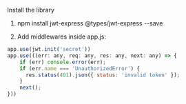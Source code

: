 Install the library

1. npm install jwt-express @types/jwt-express --save

2. Add middlewares inside app.js:

```js
app.use(jwt.init('secret'))
app.use(((err: any, req: any, res: any, next: any) => {
	if (err) console.error(err);
	if (err.name === 'UnauthorizedError') {
	  res.status(401).json({ status: 'invalid token' });
	}
	next();
}))

```